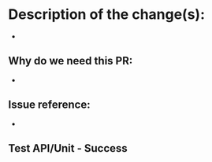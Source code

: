 <!-- Include a list of changes, include what this PR does -->
# Description of the change(s):
* 

<!-- include a brief description of why, and the stake holders. ie. Bug, RFE, enhancement, etc... -->
## Why do we need this PR:
*  

<!-- include the Jira or GitHub issue link. Github issue links help identify this PR in your issue -->
## Issue reference: 
* 

<!-- the last few lines, showing the test coverage and success.
     Use the output from "make test" or vscode golang Test All output.
     Add any additional test output that is relevant -->
## Test API/Unit - Success
```script

```

